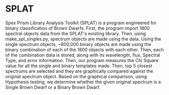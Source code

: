 # SPLAT
Spex Prism Library Analysis Toolkit (SPLAT) is a program engineered for binary classification of Brown Dwarfs. First, the program import 1800 spectral objects data from the SPLAT's existing library. Then. using make_spl_singles.py, spectrum objects are made using the data. 
Using the single spectrum objects, ~800,000 binary objects are made using the binary combination of each of the 1800 objects with each other. Then, each of the combination data is stored, along with its wavelength, flux, Spectral Type, and error information. Then, our program measures the Chi Square value for all the single and binary templates made. Then, top 5 closest spectrums are selected and they are graphically compared against the original spectrum object.
Based on the graphical comparison, using Hypothesis testing, we determine whether the given original spectrum is a Single Brown Dwarf or a Binary Brown Dwarf.
